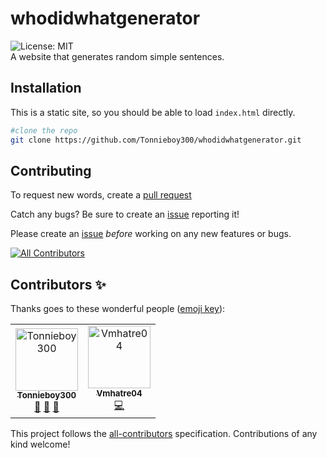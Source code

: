 ﻿# whodidwhatgenerator

![License: MIT](https://img.shields.io/github/license/Tonnieboy300/whodidwhatgenerator)  
A website that generates random simple sentences.

## Installation

This is a static site, so you should be able to load `index.html` directly.

```bash
#clone the repo
git clone https://github.com/Tonnieboy300/whodidwhatgenerator.git
```

## Contributing

To request new words, create a [pull request](https://github.com/Tonnieboy300/whodidwhatgenerator/pulls)  

Catch any bugs? Be sure to create an [issue](https://github.com/Tonnieboy300/whodidwhatgenerator/issues) reporting it!  

Please create an [issue](https://github.com/Tonnieboy300/whodidwhatgenerator/issues) *before* working on any new features or bugs.  

<!-- ALL-CONTRIBUTORS-BADGE:START - Do not remove or modify this section -->
[![All Contributors](https://img.shields.io/badge/all_contributors-2-orange.svg?style=flat-square)](#contributors-)
<!-- ALL-CONTRIBUTORS-BADGE:END -->

## Contributors ✨

Thanks goes to these wonderful people ([emoji key](https://allcontributors.org/docs/en/emoji-key)):

<!-- ALL-CONTRIBUTORS-LIST:START - Do not remove or modify this section -->
<!-- prettier-ignore-start -->
<!-- markdownlint-disable -->
<table>
  <tbody>
    <tr>
      <td align="center"><a href="https://github.com/Tonnieboy300"><img src="https://avatars.githubusercontent.com/u/112512720?v=4?s=100" width="100px;" alt="Tonnieboy300"/><br /><sub><b>Tonnieboy300</b></sub></a><br /><a href="#ideas-Tonnieboy300" title="Ideas, Planning, & Feedback">🤔</a> <a href="https://github.com/Tonnieboy300/whodidwhatgenerator/pulls?q=is%3Apr+reviewed-by%3ATonnieboy300" title="Reviewed Pull Requests">👀</a> <a href="#maintenance-Tonnieboy300" title="Maintenance">🚧</a></td>
      <td align="center"><a href="https://github.com/Vmhatre04"><img src="https://avatars.githubusercontent.com/u/88046301?v=4?s=100" width="100px;" alt="Vmhatre04"/><br /><sub><b>Vmhatre04</b></sub></a><br /><a href="https://github.com/Tonnieboy300/whodidwhatgenerator/commits?author=Vmhatre04" title="Code">💻</a></td>
    </tr>
  </tbody>
</table>

<!-- markdownlint-restore -->
<!-- prettier-ignore-end -->

<!-- ALL-CONTRIBUTORS-LIST:END -->

This project follows the [all-contributors](https://github.com/all-contributors/all-contributors) specification. Contributions of any kind welcome!